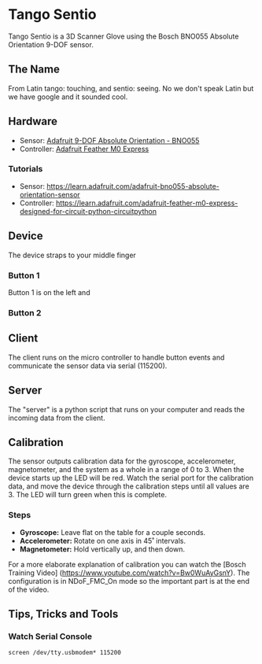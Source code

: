 # Tango Sentio
Tango Sentio is a 3D Scanner Glove using the Bosch BNO055 Absolute Orientation 9-DOF sensor.

## The Name
From Latin tango: touching, and sentio: seeing.  No we don't speak Latin but we have google and it sounded cool.

## Hardware
 - Sensor:  [Adafruit 9-DOF Absolute Orientation - BNO055](https://www.adafruit.com/product/2472)
 - Controller:  [Adafruit Feather M0 Express](https://www.adafruit.com/product/3403)
### Tutorials
  - Sensor:  https://learn.adafruit.com/adafruit-bno055-absolute-orientation-sensor
  - Controller:  https://learn.adafruit.com/adafruit-feather-m0-express-designed-for-circuit-python-circuitpython

## Device
The device straps to your middle finger

### Button 1
Button 1 is on the left and

### Button 2

## Client
The client runs on the micro controller to handle button events and communicate
the sensor data via serial (115200).  

## Server
The "server" is a python script that runs on your computer and reads the incoming
data from the client.

## Calibration

The sensor outputs calibration data for the gyroscope, accelerometer,
magnetometer, and the system as a whole in a range of 0 to 3.  When the device
starts up the LED will be red.  Watch the serial port for the calibration data,
and move the device through the calibration steps until all values are 3.  The
LED will turn green when this is complete.

### Steps
- **Gyroscope:** Leave flat on the table for a couple seconds.
- **Accelerometer:** Rotate on one axis in 45˚ intervals.
- **Magnetometer:** Hold vertically up, and then down.

For a more elaborate explanation of calibration you can watch the
[Bosch Training Video] (https://www.youtube.com/watch?v=Bw0WuAyGsnY). The
configuration is in NDoF_FMC_On mode so the important part is at the end of the
video.

## Tips, Tricks and Tools

### Watch Serial Console
 ```screen /dev/tty.usbmodem* 115200```
